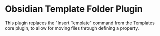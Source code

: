 # Obsidian Template Folder Plugin

This plugin replaces the "Insert Template" command from the Templates core plugin, to allow for moving files through defining a property.
